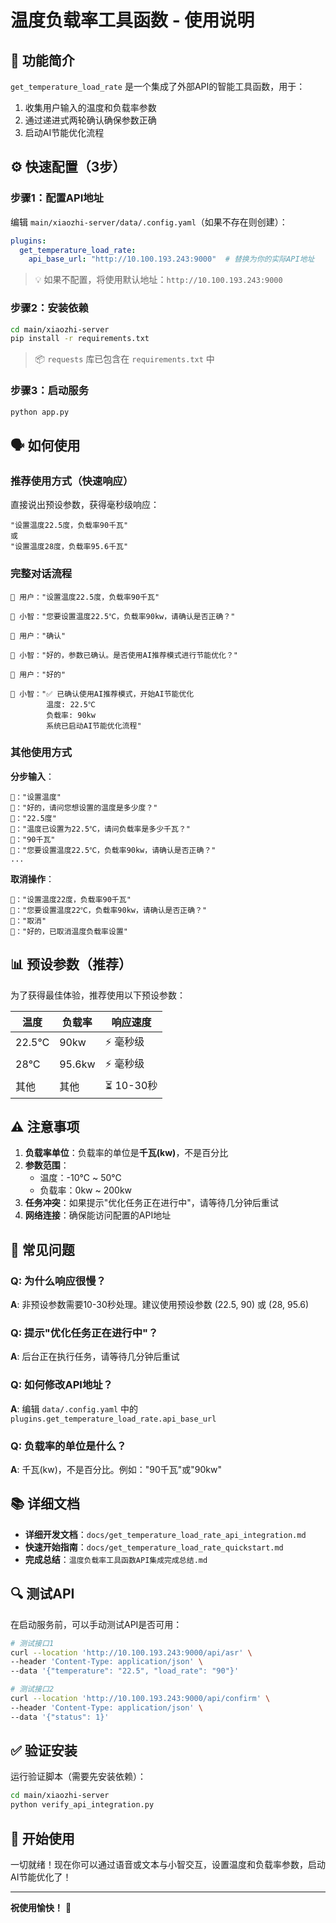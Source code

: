 # 温度负载率工具函数 - 使用说明

## 🎯 功能简介

`get_temperature_load_rate` 是一个集成了外部API的智能工具函数，用于：
1. 收集用户输入的温度和负载率参数
2. 通过递进式两轮确认确保参数正确
3. 启动AI节能优化流程

## ⚙️ 快速配置（3步）

### 步骤1：配置API地址

编辑 `main/xiaozhi-server/data/.config.yaml`（如果不存在则创建）：

```yaml
plugins:
  get_temperature_load_rate:
    api_base_url: "http://10.100.193.243:9000"  # 替换为你的实际API地址
```

> 💡 如果不配置，将使用默认地址：`http://10.100.193.243:9000`

### 步骤2：安装依赖

```bash
cd main/xiaozhi-server
pip install -r requirements.txt
```

> 📦 `requests` 库已包含在 `requirements.txt` 中

### 步骤3：启动服务

```bash
python app.py
```

## 🗣️ 如何使用

### 推荐使用方式（快速响应）

直接说出预设参数，获得毫秒级响应：

```
"设置温度22.5度，负载率90千瓦"
或
"设置温度28度，负载率95.6千瓦"
```

### 完整对话流程

```
👤 用户："设置温度22.5度，负载率90千瓦"

🤖 小智："您要设置温度22.5℃，负载率90kw，请确认是否正确？"

👤 用户："确认"

🤖 小智："好的，参数已确认。是否使用AI推荐模式进行节能优化？"

👤 用户："好的"

🤖 小智："✅ 已确认使用AI推荐模式，开始AI节能优化
        温度: 22.5℃
        负载率: 90kw
        系统已启动AI节能优化流程"
```

### 其他使用方式

**分步输入**：
```
👤："设置温度"
🤖："好的，请问您想设置的温度是多少度？"
👤："22.5度"
🤖："温度已设置为22.5℃，请问负载率是多少千瓦？"
👤："90千瓦"
🤖："您要设置温度22.5℃，负载率90kw，请确认是否正确？"
...
```

**取消操作**：
```
👤："设置温度22度，负载率90千瓦"
🤖："您要设置温度22℃，负载率90kw，请确认是否正确？"
👤："取消"
🤖："好的，已取消温度负载率设置"
```

## 📊 预设参数（推荐）

为了获得最佳体验，推荐使用以下预设参数：

| 温度 | 负载率 | 响应速度 |
|------|--------|----------|
| 22.5℃ | 90kw | ⚡ 毫秒级 |
| 28℃ | 95.6kw | ⚡ 毫秒级 |
| 其他 | 其他 | ⏳ 10-30秒 |

## ⚠️ 注意事项

1. **负载率单位**：负载率的单位是**千瓦(kw)**，不是百分比
2. **参数范围**：
   - 温度：-10℃ ~ 50℃
   - 负载率：0kw ~ 200kw
3. **任务冲突**：如果提示"优化任务正在进行中"，请等待几分钟后重试
4. **网络连接**：确保能访问配置的API地址

## 🐛 常见问题

### Q: 为什么响应很慢？
**A**: 非预设参数需要10-30秒处理。建议使用预设参数 (22.5, 90) 或 (28, 95.6)

### Q: 提示"优化任务正在进行中"？
**A**: 后台正在执行任务，请等待几分钟后重试

### Q: 如何修改API地址？
**A**: 编辑 `data/.config.yaml` 中的 `plugins.get_temperature_load_rate.api_base_url`

### Q: 负载率的单位是什么？
**A**: 千瓦(kw)，不是百分比。例如："90千瓦"或"90kw"

## 📚 详细文档

- **详细开发文档**：`docs/get_temperature_load_rate_api_integration.md`
- **快速开始指南**：`docs/get_temperature_load_rate_quickstart.md`
- **完成总结**：`温度负载率工具函数API集成完成总结.md`

## 🔍 测试API

在启动服务前，可以手动测试API是否可用：

```bash
# 测试接口1
curl --location 'http://10.100.193.243:9000/api/asr' \
--header 'Content-Type: application/json' \
--data '{"temperature": "22.5", "load_rate": "90"}'

# 测试接口2
curl --location 'http://10.100.193.243:9000/api/confirm' \
--header 'Content-Type: application/json' \
--data '{"status": 1}'
```

## ✅ 验证安装

运行验证脚本（需要先安装依赖）：

```bash
cd main/xiaozhi-server
python verify_api_integration.py
```

## 🎉 开始使用

一切就绪！现在你可以通过语音或文本与小智交互，设置温度和负载率参数，启动AI节能优化了！

---

**祝使用愉快！** 🚀

